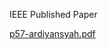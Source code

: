 IEEE Published Paper

[p57-ardiyansyah.pdf](https://github.com/user-attachments/files/17072122/p57-ardiyansyah.pdf)
